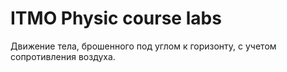 # ITMO Physic course labs

Движение тела, брошенного под углом к горизонту, с учетом сопротивления воздуха. 
